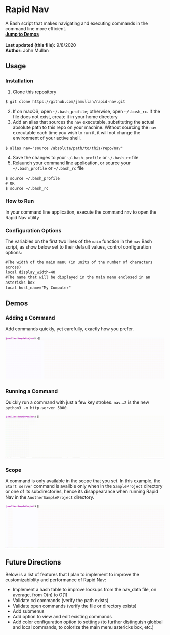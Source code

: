 # Rapid Nav
A Bash script that makes navigating and executing commands in the command line more efficient.<br />
[**Jump to Demos**](<#demos>)<br />
<br />
**Last updated (this file):** 9/8/2020<br />
**Author:** John Mullan<br />

## Usage
### Installation
1. Clone this repository
```
$ git clone https://github.com/jamullan/rapid-nav.git
```
2. If on macOS, open `~/.bash_profile`; otherwise, open `~/.bash_rc`. If the file does not exist, create it in your home directory
3. Add an alias that sources the `nav` executable, substituting the actual absolute path to this repo on your machine. Without sourcing the `nav` executable each time you wish to run it, it will not change the environment of your active shell.
```
$ alias nav="source /absolute/path/to/this/repo/nav"
```
4. Save the changes to your `~/.bash_profile` or `~/.bash_rc` file
5. Relaunch your command line application, or source your `~/.bash_profile` or `~/.bash_rc` file
```
$ source ~/.bash_profile
# OR
$ source ~/.bash_rc
```

### How to Run
In your command line application, execute the command `nav` to open the Rapid Nav utility

### Configuration Options
The variables on the first two lines of the `main` function in the `nav` Bash script, as show below set to their default values, control configuration options:
```Shell
#The width of the main menu (in units of the number of characters across)
local display_width=40
#The name that will be displayed in the main menu enclosed in an asterisks box
local host_name="My Computer"
```

## Demos
### Adding a Command
Add commands quickly, yet carefully, exactly how you prefer.<br /><br />
![Adding a Command](<demo_files/AddCommand4X.gif>)

### Running a Command
Quickly run a command with just a few key strokes. `nav`...`2` is the new `python3 -m http.server 5000`.<br /><br />
![Running a Command](<demo_files/RunCommand4X.gif>)

### Scope
A command is only available in the scope that you set. In this example, the `Start server` command is availble only when in the `SampleProject` directory or one of its subdirectories, hence its disappearance when running Rapid Nav in the `AnotherSampleProject` directory.<br /><br />
![A command will only be available if the current working directory aligns with the specifications for when that command was added](<demo_files/Scope4X.gif>)

## Future Directions
Below is a list of features that I plan to implement to improve the customizabiblity and performance of Rapid Nav:
* Implement a hash table to improve lookups from the nav_data file, on average, from O(n) to O(1)
* Validate cd commands (verify the path exists)
* Validate open commands (verify the file or directory exists)
* Add submenus
* Add option to view and edit existing commands
* Add color configuration option to settings (to further distinguish globbal and local commands, to colorize the main menu astericks box, etc.)
